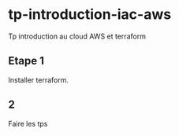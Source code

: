 # tp-introduction-iac-aws
Tp introduction au cloud AWS et terraform

## Etape 1
Installer terraform.

## 2
Faire les tps